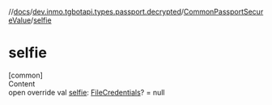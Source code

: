 //[docs](../../../index.md)/[dev.inmo.tgbotapi.types.passport.decrypted](../index.md)/[CommonPassportSecureValue](index.md)/[selfie](selfie.md)



# selfie  
[common]  
Content  
open override val [selfie](selfie.md): [FileCredentials](../../dev.inmo.tgbotapi.types.passport.credentials/-file-credentials/index.md)? = null  



